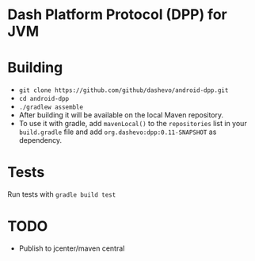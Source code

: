 # Dash Platform Protocol (DPP) for JVM

# Building
- `git clone https://github.com/github/dashevo/android-dpp.git`
- `cd android-dpp`
- `./gradlew assemble`
- After building it will be available on the local Maven repository.
- To use it with gradle, add `mavenLocal()` to the `repositories` list in your `build.gradle` file and add `org.dashevo:dpp:0.11-SNAPSHOT` as dependency. 

# Tests
Run tests with `gradle build test`

# TODO
- Publish to jcenter/maven central
